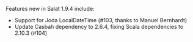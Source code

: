 Features new in Salat 1.9.4 include:

- Support for Joda LocalDateTime (#103, thanks to Manuel Bernhardt)
- Update Casbah dependency to 2.6.4, fixing Scala dependencies to 2.10.3 (#104)